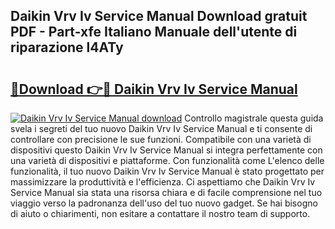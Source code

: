## Daikin Vrv Iv Service Manual Download gratuit PDF - Part-xfe Italiano Manuale dell'utente di riparazione l4ATy

# <h2><a href="http://dfbgdq.blite.top/?on=Daikin+Vrv+Iv+Service+Manual">🔗Download 👉🔴 Daikin Vrv Iv Service Manual</a></h2>

[![Daikin Vrv Iv Service Manual download](https://i.imgur.com/lujVjoI.png)](http://dfbgdq.blite.top/?on=Daikin+Vrv+Iv+Service+Manual)
Controllo magistrale questa guida svela i segreti del tuo nuovo Daikin Vrv Iv Service Manual e ti consente di controllare con precisione le sue funzioni. Compatibile con una varietà di dispositivi questo Daikin Vrv Iv Service Manual si integra perfettamente con una varietà di dispositivi e piattaforme. Con funzionalità come L'elenco delle funzionalità, il tuo nuovo Daikin Vrv Iv Service Manual è stato progettato per massimizzare la produttività e l'efficienza. Ci aspettiamo che Daikin Vrv Iv Service Manual sia stata una risorsa chiara e di facile comprensione nel tuo viaggio verso la padronanza dell'uso del tuo nuovo gadget. Se hai bisogno di aiuto o chiarimenti, non esitare a contattare il nostro team di supporto.
